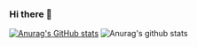 ### Hi there 👋

[![Anurag's GitHub stats](https://github-readme-stats.vercel.app/api?username=selvintuscano)](https://github.com/anuraghazra/github-readme-stats)
![Anurag's github stats](https://github-readme-stats.vercel.app/api?username=selvintuscano&theme=cobalt&show_icons=true)
